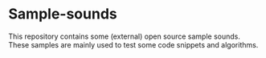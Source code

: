 # Sample-sounds

This repository contains some (external) open source sample sounds.
These samples are mainly used to test some code snippets and algorithms.
